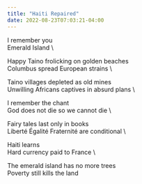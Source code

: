 ```yaml
---
title: "Haiti Repaired"
date: 2022-08-23T07:03:21-04:00
---
```


I remember you \
Emerald Island \

Happy Taino frolicking on golden beaches \
Columbus spread European strains \

Taino villages depleted as old mines \
Unwilling Africans captives in absurd plans \

I remember the chant \
God does not die so we cannot die \

Fairy tales last only in books \
Liberté Égalité Fraternité are conditional \

Haiti learns \
Hard currency paid to France \

The emerald island has no more trees \
Poverty still kills the land
